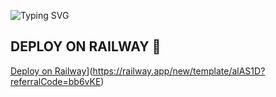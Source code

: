 ![Typing SVG](https://readme-typing-svg.herokuapp.com/?lines=Selam,+ben+LuazHCK!)





## DEPLOY ON RAILWAY 🚀



[Deploy on Railway](https://railway.app/button.svg)](https://railway.app/new/template/alAS1D?referralCode=bb6vKE)
